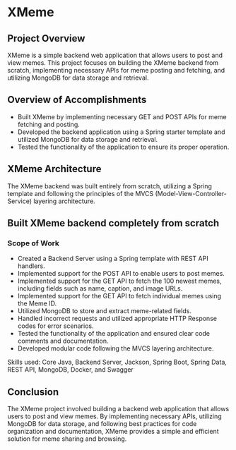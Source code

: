
  <h1>XMeme</h1>
  <h2>Project Overview</h2>
  <p>XMeme is a simple backend web application that allows users to post and view memes. This project focuses on building the XMeme backend from scratch, implementing necessary APIs for meme posting and fetching, and utilizing MongoDB for data storage and retrieval.</p>

  <h2>Overview of Accomplishments</h2>
  <ul>
    <li>Built XMeme by implementing necessary GET and POST APIs for meme fetching and posting.</li>
    <li>Developed the backend application using a Spring starter template and utilized MongoDB for data storage and retrieval.</li>
    <li>Tested the functionality of the application to ensure its proper operation.</li>
  </ul>

  <h2>XMeme Architecture</h2>
  <p>The XMeme backend was built entirely from scratch, utilizing a Spring template and following the principles of the MVCS (Model-View-Controller-Service) layering architecture.</p>

  <h2>Built XMeme backend completely from scratch</h2>
  <h3>Scope of Work</h3>
  <ul>
    <li>Created a Backend Server using a Spring template with REST API handlers.</li>
    <li>Implemented support for the POST API to enable users to post memes.</li>
    <li>Implemented support for the GET API to fetch the 100 newest memes, including fields such as name, caption, and image URLs.</li>
    <li>Implemented support for the GET API to fetch individual memes using the Meme ID.</li>
    <li>Utilized MongoDB to store and extract meme-related fields.</li>
    <li>Handled incorrect requests and utilized appropriate HTTP Response codes for error scenarios.</li>
    <li>Tested the functionality of the application and ensured clear code comments and documentation.</li>
    <li>Developed modular code following the MVCS layering architecture.</li>
  </ul>
  <p>Skills used: Core Java, Backend Server, Jackson, Spring Boot, Spring Data, REST API, MongoDB, Docker, and Swagger</p>

  <h2>Conclusion</h2>
  <p>The XMeme project involved building a backend web application that allows users to post and view memes. By implementing necessary APIs, utilizing MongoDB for data storage, and following best practices for code organization and documentation, XMeme provides a simple and efficient solution for meme sharing and browsing.</p>
